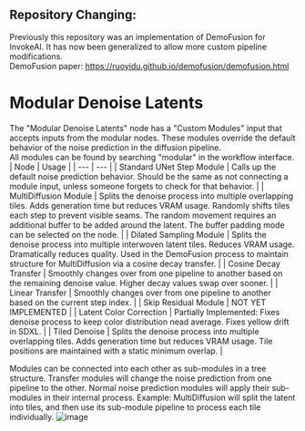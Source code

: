 ## Repository Changing:
Previously this repository was an implementation of DemoFusion for InvokeAI. It has now been generalized to allow more custom pipeline modifications.  
DemoFusion paper: https://ruoyidu.github.io/demofusion/demofusion.html  

# Modular Denoise Latents
The "Modular Denoise Latents" node has a "Custom Modules" input that accepts inputs from the modular nodes. These modules override the default behavior of the noise prediction in the diffusion pipeline.  
All modules can be found by searching "modular" in the workflow interface.  
| Node | Usage |
| --- | --- |
| Standard UNet Step Module | Calls up the default noise prediction behavior. Should be the same as not connecting a module input, unless someone forgets to check for that behavior. |
| MultiDiffusion Module | Splits the denoise process into multiple overlapping tiles. Adds generation time but reduces VRAM usage. Randomly shifts tiles each step to prevent visible seams. The random movement requires an additional buffer to be added around the latent. The buffer padding mode can be selected on the node. |
| Dilated Sampling Module | Splits the denoise process into multiple interwoven latent tiles. Reduces VRAM usage. Dramatically reduces quality. Used in the DemoFusion process to maintain structure for MultiDiffusion via a cosine decay transfer. |
| Cosine Decay Transfer | Smoothly changes over from one pipeline to another based on the remaining denoise value. Higher decay values swap over sooner. |
| Linear Transfer | Smoothly changes over from one pipeline to another based on the current step index. |
| Skip Residual Module | NOT YET IMPLEMENTED |
| Latent Color Correction | Partially Implemented: Fixes denoise process to keep color distribution nead average. Fixes yellow drift in SDXL. |
| Tiled Denoise | Splits the denoise process into multiple overlapping tiles. Adds generation time but reduces VRAM usage. Tile positions are maintained with a static minimum overlap. |

Modules can be connected into each other as sub-modules in a tree structure. Transfer modules will change the noise prediction from one pipeline to the other. Normal noise prediction modules will apply their sub-modules in their internal process. Example: MultiDiffusion will split the latent into tiles, and then use its sub-module pipeline to process each tile individually.
![image](https://github.com/dunkeroni/InvokeAI_DemoFusion/assets/3298737/06fc0004-830b-4895-bf0e-b97976b612b1)
